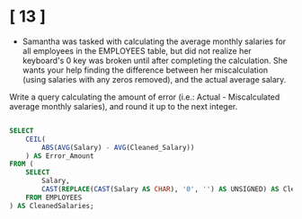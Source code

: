 # [ 13 ] 

- Samantha was tasked with calculating the average monthly salaries for all employees in the EMPLOYEES table, but did not realize her keyboard's  0  key was broken until after completing the calculation. She wants your help finding the difference between her miscalculation (using salaries with any zeros removed), and the actual average salary.

Write a query calculating the amount of error (i.e.: Actual - Miscalculated  average monthly salaries), and round it up to the next integer.

```sql

SELECT 
    CEIL(
        ABS(AVG(Salary) - AVG(Cleaned_Salary))
    ) AS Error_Amount
FROM (
    SELECT 
        Salary, 
        CAST(REPLACE(CAST(Salary AS CHAR), '0', '') AS UNSIGNED) AS Cleaned_Salary
    FROM EMPLOYEES
) AS CleanedSalaries;

```
